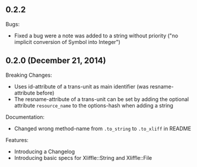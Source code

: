 ## 0.2.2
Bugs:

+ Fixed a bug were a note was added to a string without priority ("no implicit conversion of Symbol into Integer")

## 0.2.0 (December 21, 2014)

Breaking Changes:

+ Uses id-attribute of a trans-unit as main identifier (was resname-attribute before)
+ The resname-attribute of a trans-unit can be set by adding the optional attribute `resource_name` to the options-hash when adding a string

Documentation:

+ Changed wrong method-name from `.to_string` to `.to_xliff` in README

Features:

+ Introducing a Changelog
+ Introducing basic specs for Xliffle::String and Xliffle::File
